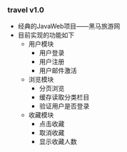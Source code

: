 ### travel v1.0

- 经典的JavaWeb项目——黑马旅游网
- 目前实现的功能如下
  - 用户模块
    - 用户登录
    - 用户注册
    - 用户邮件激活
  - 浏览模块
    - 分页浏览
    - 缓存读取分类栏目
    - 验证用户是否登录
  - 收藏模块
    - 点击收藏
    - 取消收藏
    - 显示收藏人数
